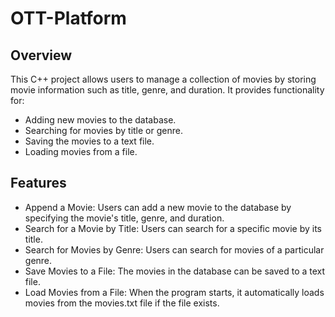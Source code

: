 # OTT-Platform
## Overview
This C++ project allows users to manage a collection of movies by storing movie information such as title, genre, and duration. It provides functionality for:

* Adding new movies to the database.
* Searching for movies by title or genre.
* Saving the movies to a text file.
* Loading movies from a file.

## Features
* Append a Movie: Users can add a new movie to the database by specifying the movie's title, genre, and duration.
* Search for a Movie by Title: Users can search for a specific movie by its title.
* Search for Movies by Genre: Users can search for movies of a particular genre.
* Save Movies to a File: The movies in the database can be saved to a text file.
* Load Movies from a File: When the program starts, it automatically loads movies from the movies.txt file if the file exists.
